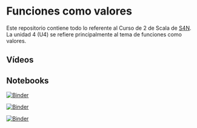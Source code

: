 # Funciones como valores

Este repositorio contiene todo lo referente al Curso de 2 de Scala de [S4N](https://www.s4n.co). La unidad 4 (U4) se refiere principalmente al tema de funciones como valores.

## Vídeos

## Notebooks

[![Binder](https://mybinder.org/badge_logo.svg)](https://mybinder.org/v2/gh/juancardonas4n/s4n_scala_c2_m2_u4/HEAD?filepath=notebooks%2Fnb_c2_m2_u4%2FC2_M2_U4_NB_01.ipynb)

[![Binder](https://mybinder.org/badge_logo.svg)](https://mybinder.org/v2/gh/juancardonas4n/s4n_scala_c2_m2_u4/HEAD?filepath=notebooks%2Fnb_c2_m2_u4%2FC2_M2_U4_NB_02.ipynb)

[![Binder](https://mybinder.org/badge_logo.svg)](https://mybinder.org/v2/gh/juancardonas4n/s4n_scala_c2_m2_u4/HEAD?filepath=notebooks%2Fnb_c2_m2_u4%2FC2_M2_U4_NB_03.ipynb)
